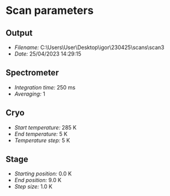 Scan parameters
=================================================

Output
-------------------------------------------------
- *Filename:* C:\Users\User\Desktop\igor\230425\scans\scan3
- *Date:*  25/04/2023 14:29:15

Spectrometer
-------------------------------------------------
- *Integration time:* 250 ms
- *Averaging:* 1

Cryo
-------------------------------------------------
- *Start temperature:* 285 K
- *End temperature:* 5 K
- *Temperature step:* 5 K

Stage
-------------------------------------------------
- *Starting position:* 0.0 K
- *End position:* 9.0 K
- *Step size:* 1.0 K

